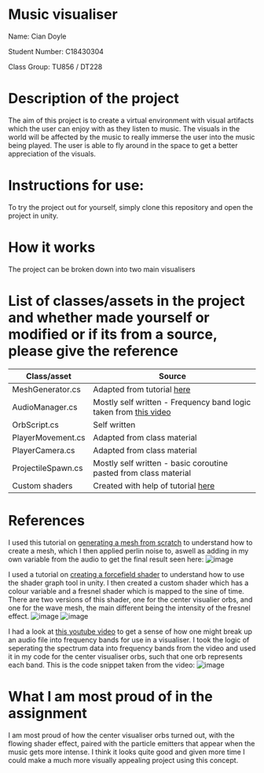 # Music visualiser

Name: Cian Doyle

Student Number: C18430304

Class Group: TU856 / DT228

# Description of the project
The aim of this project is to create a virtual environment with visual artifacts which the user can enjoy with as they listen to music. 
The visuals in the world will be affected by the music to really immerse the user into the music being played. 
The user is able to fly around in the space to get a better appreciation  of the visuals. 

# Instructions for use:

To try the project out for yourself, simply clone this repository and open the project in unity.

# How it works

The project can be broken down into two main visualisers
# List of classes/assets in the project and whether made yourself or modified or if its from a source, please give the reference

| Class/asset | Source |
|-----------|-----------|
| MeshGenerator.cs | Adapted from tutorial [here](https://catlikecoding.com/unity/tutorials/procedural-grid/)|
| AudioManager.cs | Mostly self written - Frequency band logic taken from [this video](https://www.youtube.com/watch?v=mHk3ZiKNH48) |
| OrbScript.cs | Self written |
| PlayerMovement.cs | Adapted from class material |
| PlayerCamera.cs | Adapted from class material |
| ProjectileSpawn.cs | Mostly self written - basic coroutine pasted from class material |
| Custom shaders | Created with help of tutorial [here](https://www.codinblack.com/forcefield-shader-using-shader-graph-in-unity3d/) |


# References
I used this tutorial on [generating a mesh from scratch](https://catlikecoding.com/unity/tutorials/procedural-grid/) to understand how to create a mesh,
which I then applied perlin noise to, aswell as adding in my own variable from the audio to get the final result seen here:
![image](https://user-images.githubusercontent.com/57116401/146182877-31a06034-cfb9-43d4-b857-9479537898b6.png)


I used a tutorial on [creating a forcefield shader](https://www.codinblack.com/forcefield-shader-using-shader-graph-in-unity3d/) to understand how to use
the shader graph tool in unity. I then created a custom shader which has a colour variable and a fresnel shader which is mapped to the sine of time. There
are two versions of this shader, one for the center visualier orbs, and one for the wave mesh, the main different being the intensity of the fresnel effect.
![image](https://user-images.githubusercontent.com/57116401/146183004-564f7373-c605-4063-a20a-453be6b3b6c6.png)
![image](https://user-images.githubusercontent.com/57116401/146183067-f4d84fe1-8a7c-4628-b2a9-8d9bde3c572d.png)


I had a look at [this youtube video](https://www.youtube.com/watch?v=mHk3ZiKNH48) to get a sense of how one might break up an audio file into frequency bands
for use in a visualiser. I took the logic of seperating the spectrum data into frequency bands from the video and used it in my code for the center visualiser orbs,
such that one orb represents each band.
This is the code snippet taken from the video:
![image](https://user-images.githubusercontent.com/57116401/146183209-62dd1b7e-113a-4900-ad14-32fe853f72af.png)


# What I am most proud of in the assignment

I am most proud of how the center visualiser orbs turned out, with the flowing shader effect, paired with the particle emitters that appear when 
the music gets more intense. I think it looks quite good and given more time I could make a much more visually appealing project using this concept.


